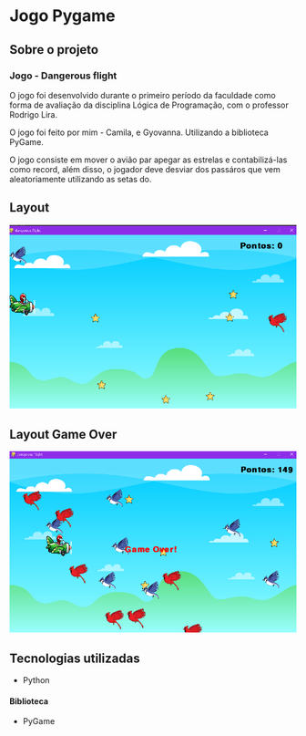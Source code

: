 # Jogo Pygame

## Sobre o projeto

### Jogo - Dangerous flight

O jogo foi desenvolvido durante o primeiro período da faculdade como forma de avaliação da disciplina Lógica de Programação, com o professor Rodrigo Lira.

O jogo foi feito por mim - Camila, e Gyovanna. Utilizando a biblioteca PyGame.

O jogo consiste em mover o avião par apegar as estrelas e contabilizá-las como record, além disso, o jogador deve desviar dos passáros que vem aleatoriamente utilizando as setas do. 

## Layout
![print 1](https://github.com/camilams27/Imagens-JogoPygame/blob/master/prints/print1.png?raw=true "Pagina-WEB-1")

## Layout Game Over
![print 2](https://github.com/camilams27/Imagens-JogoPygame/blob/master/prints/print2.png?raw=true "Pagina-WEB-2")

## Tecnologias utilizadas
- Python
#### Biblioteca
- PyGame

